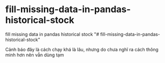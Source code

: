 # fill-missing-data-in-pandas-historical-stock
fill missing data in pandas historical stock
"# fill-missing-data-in-pandas-historical-stock" 

Cảnh báo đây là cách chạy khá là lâu, nhưng do chưa nghĩ ra cách thông minh hơn nên vẫn dùng tạm